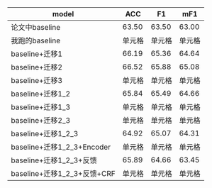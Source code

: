 |model|ACC|F1|mF1|
|----|----|----|----|
|论文中baseline|63.50|63.50|63.00|
|我跑的baseline|单元格|单元格|单元格|
|baseline+迁移1|66.19|65.36|64.64|
|baseline+迁移2|66.52|65.88|65.08|
|baseline+迁移3|单元格|单元格|单元格|
|baseline+迁移1_2|65.84|65.49|64.66|
|baseline+迁移1_3|单元格|单元格|单元格|
|baseline+迁移2_3|单元格|单元格|单元格|
|baseline+迁移1_2_3|64.92|65.07|64.31|
|baseline+迁移1_2_3+Encoder|单元格|单元格|单元格|
|baseline+迁移1_2_3+反馈|65.89|64.66|63.45|
|baseline+迁移1_2_3+反馈+CRF|单元格|单元格|单元格|
